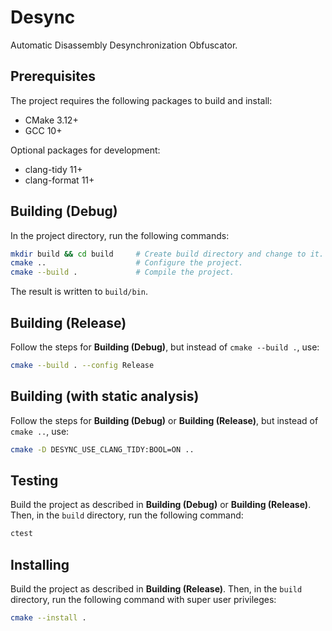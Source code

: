 # Desync

Automatic Disassembly Desynchronization Obfuscator.

## Prerequisites

The project requires the following packages to build and install:

-   CMake 3.12+
-   GCC 10+

Optional packages for development:

-   clang-tidy 11+
-   clang-format 11+

## Building (Debug)

In the project directory, run the following commands:

```sh
mkdir build && cd build     # Create build directory and change to it.
cmake ..                    # Configure the project.
cmake --build .             # Compile the project.
```

The result is written to `build/bin`.

## Building (Release)

Follow the steps for **Building (Debug)**, but instead of `cmake --build .`, use:

```sh
cmake --build . --config Release
```

## Building (with static analysis)

Follow the steps for **Building (Debug)** or **Building (Release)**, but instead of `cmake ..`, use:

```sh
cmake -D DESYNC_USE_CLANG_TIDY:BOOL=ON ..
```

## Testing

Build the project as described in **Building (Debug)** or **Building (Release)**.
Then, in the `build` directory, run the following command:

```sh
ctest
```

## Installing

Build the project as described in **Building (Release)**.
Then, in the `build` directory, run the following command with super user privileges:

```sh
cmake --install .
```
